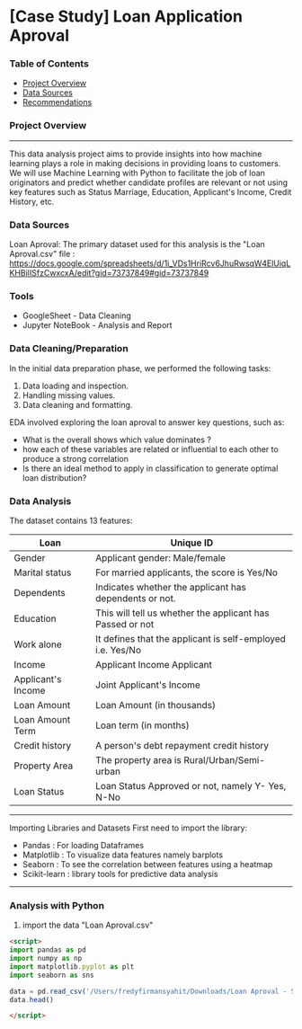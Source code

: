 # [Case Study] Loan Application Aproval 

### Table of Contents

- [Project Overview](#project-overview)
- [Data Sources](#data-sources)
- [Recommendations](#recommendations)

### Project Overview
---
This data analysis project aims to provide insights into how machine learning plays a role in making decisions in providing loans to customers. We will use Machine Learning with Python to facilitate the job of loan originators and predict whether candidate profiles are relevant or not using key features such as Status Marriage, Education, Applicant's Income, Credit History, etc.

### Data Sources

Loan Aproval: The primary dataset used for this analysis is the "Loan Aproval.csv" file : https://docs.google.com/spreadsheets/d/1i_VDs1HriRcv6JhuRwsqW4ElUiqLKHBilISfzCwxcxA/edit?gid=73737849#gid=73737849

### Tools

- GoogleSheet - Data Cleaning
- Jupyter NoteBook - Analysis and Report

### Data Cleaning/Preparation

In the initial data preparation phase, we performed the following tasks:
1. Data loading and inspection.
2. Handling missing values.
3. Data cleaning and formatting.

EDA involved exploring the loan aproval to answer key questions, such as:

- What is the overall shows which value dominates ?
- how each of these variables are related or influential to each other to produce a strong correlation
- Is there an ideal method to apply in classification to generate optimal loan distribution?

### Data Analysis
The dataset contains 13 features:

|Loan|Unique ID|
|--------|--------|
 | Gender | Applicant gender: Male/female | 
 | Marital status | For married applicants, the score is Yes/No | 
 | Dependents | Indicates whether the applicant has dependents or not. | 
 | Education | This will tell us whether the applicant has Passed or not | 
 | Work alone | It defines that the applicant is self-employed i.e. Yes/No | 
 | Income | Applicant Income Applicant | 
 | Applicant's Income | Joint Applicant's Income | 
 | Loan Amount | Loan Amount (in thousands) | 
 | Loan Amount Term | Loan term (in months) | 
 | Credit history | A person's debt repayment credit history | 
 | Property Area | The property area is Rural/Urban/Semi-urban | 
 | Loan Status | Loan Status Approved or not, namely Y- Yes, N-No | 
____
Importing Libraries and Datasets
First need to import the library:

- Pandas : For loading Dataframes
- Matplotlib : To visualize data features namely barplots
- Seaborn : To see the correlation between features using a heatmap
- Scikit-learn : library tools for predictive data analysis

____

### Analysis with Python

1. import the data "Loan Aproval.csv"
   
```html
<script>
import pandas as pd
import numpy as np
import matplotlib.pyplot as plt
import seaborn as sns

data = pd.read_csv('/Users/fredyfirmansyahit/Downloads/Loan Aproval - Sheet1.csv')
data.head()

</script>
```






  

